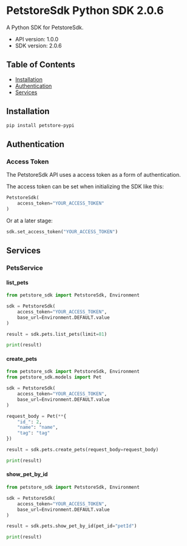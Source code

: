 # PetstoreSdk Python SDK 2.0.6

A Python SDK for PetstoreSdk.

- API version: 1.0.0
- SDK version: 2.0.6

## Table of Contents

- [Installation](#installation)
- [Authentication](#authentication)
- [Services](#services)

## Installation

```bash
pip install petstore-pypi
```

## Authentication

### Access Token

The PetstoreSdk API uses a access token as a form of authentication.

The access token can be set when initializing the SDK like this:

```py
PetstoreSdk(
    access_token="YOUR_ACCESS_TOKEN"
)
```

Or at a later stage:

```py
sdk.set_access_token("YOUR_ACCESS_TOKEN")
```

## Services

### PetsService

#### **list_pets**

```py
from petstore_sdk import PetstoreSdk, Environment

sdk = PetstoreSdk(
    access_token="YOUR_ACCESS_TOKEN",
    base_url=Environment.DEFAULT.value
)

result = sdk.pets.list_pets(limit=81)

print(result)
```

#### **create_pets**

```py
from petstore_sdk import PetstoreSdk, Environment
from petstore_sdk.models import Pet

sdk = PetstoreSdk(
    access_token="YOUR_ACCESS_TOKEN",
    base_url=Environment.DEFAULT.value
)

request_body = Pet(**{
    "id_": 2,
    "name": "name",
    "tag": "tag"
})

result = sdk.pets.create_pets(request_body=request_body)

print(result)
```

#### **show_pet_by_id**

```py
from petstore_sdk import PetstoreSdk, Environment

sdk = PetstoreSdk(
    access_token="YOUR_ACCESS_TOKEN",
    base_url=Environment.DEFAULT.value
)

result = sdk.pets.show_pet_by_id(pet_id="petId")

print(result)
```
